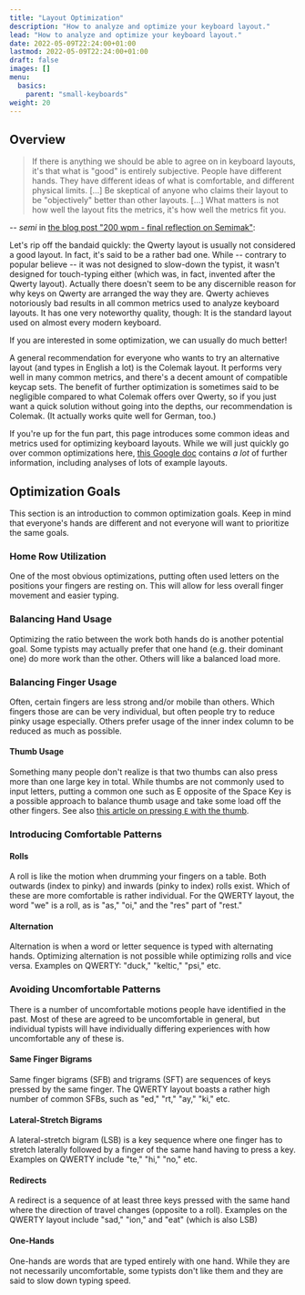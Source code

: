 ```yaml
---
title: "Layout Optimization"
description: "How to analyze and optimize your keyboard layout."
lead: "How to analyze and optimize your keyboard layout."
date: 2022-05-09T22:24:00+01:00
lastmod: 2022-05-09T22:24:00+01:00
draft: false
images: []
menu:
  basics:
    parent: "small-keyboards"
weight: 20
---
```


## Overview
> If there is anything we should be able to agree on in keyboard layouts, it's that what is "good" is entirely subjective. People have different hands. They have different ideas of what is comfortable, and different physical limits.
> [...]
> Be skeptical of anyone who claims their layout to be "objectively" better than other layouts.
> [...]
> What matters is not how well the layout fits the metrics, it's how well the metrics fit you.

-- *semi* in [the blog post "200 wpm - final reflection on Semimak"](https://semilin.github.io/posts/200-wpm---final-reflection-on-Semimak.html):

Let's rip off the bandaid quickly: the Qwerty layout is usually not considered a good layout.
In fact, it's said to be a rather bad one.
While -- contrary to popular believe -- it was not designed to slow-down the typist, it wasn't designed for touch-typing either (which was, in fact, invented after the Qwerty layout).
Actually there doesn't seem to be any discernible reason for why keys on Qwerty are arranged the way they are.
Qwerty achieves notoriously bad results in all common metrics used to analyze keyboard layouts.
It has one very noteworthy quality, though: It is the standard layout used on almost every modern keyboard.

If you are interested in some optimization, we can usually do much better!

A general recommendation for everyone who wants to try an alternative layout (and types in English a lot) is the Colemak layout.
It performs very well in many common metrics, and there's a decent amount of compatible keycap sets.
The benefit of further optimization is sometimes said to be negligible compared to what Colemak offers over Qwerty, so if you just want a quick solution without going into the depths, our recommendation is Colemak.
(It actually works quite well for German, too.)

If you're up for the fun part, this page introduces some common ideas and metrics used for optimizing keyboard layouts.
While we will just quickly go over common optimizations here, [this Google doc](https://docs.google.com/document/d/1_a5Nzbkwyk1o0bvTctZrtgsee9jSP-6I0q3A0_9Mzm0/edit#) contains *a lot* of further information, including analyses of lots of example layouts.

## Optimization Goals
This section is an introduction to common optimization goals.
Keep in mind that everyone's hands are different and not everyone will want to prioritize the same goals.

### Home Row Utilization
One of the most obvious optimizations, putting often used letters on the positions your fingers are resting on.
This will allow for less overall finger movement and easier typing.
### Balancing Hand Usage
Optimizing the ratio between the work both hands do is another potential goal.
Some typists may actually prefer that one hand (e.g. their dominant one) do more work than the other.
Others will like a balanced load more.
### Balancing Finger Usage
Often, certain fingers are less strong and/or mobile than others.
Which fingers those are can be very individual, but often people try to reduce pinky usage especially.
Others prefer usage of the inner index column to be reduced as much as possible.
#### Thumb Usage
Something many people don't realize is that two thumbs can also press more than one large key in total.
While thumbs are not commonly used to input letters, putting a common one such as E opposite of the Space Key is a possible approach to balance thumb usage and take some load off the other fingers.
See also [this article on pressing `E` with the thumb](https://precondition.github.io/pressing-e-with-the-thumb).
### Introducing Comfortable Patterns
#### Rolls
A roll is like the motion when drumming your fingers on a table.
Both outwards (index to pinky) and inwards (pinky to index) rolls exist.
Which of these are more comfortable is rather individual.
For the QWERTY layout, the word "we" is a roll, as is "as," "oi," and the "res" part of "rest."
#### Alternation
Alternation is when a word or letter sequence is typed with alternating hands.
Optimizing alternation is not possible while optimizing rolls and vice versa.
Examples on QWERTY: "duck," "keltic," "psi," etc.
### Avoiding Uncomfortable Patterns
There is a number of uncomfortable motions people have identified in the past. Most of these are agreed to be uncomfortable in general, but individual typists will have individually differing experiences with how uncomfortable any of these is.
#### Same Finger Bigrams
Same finger bigrams (SFB) and trigrams (SFT) are sequences of keys pressed by the same finger.
The QWERTY layout boasts a rather high number of common SFBs, such as "ed," "rt," "ay," "ki," etc.
#### Lateral-Stretch Bigrams
A lateral-stretch bigram (LSB) is a key sequence where one finger has to stretch laterally followed by a finger of the same hand having to press a key.
Examples on QWERTY include "te," "hi," "no," etc.
#### Redirects
A redirect is a sequence of at least three keys pressed with the same hand where the direction of travel changes (opposite to a roll).
Examples on the QWERTY layout include "sad," "ion," and "eat" (which is also LSB)
#### One-Hands
One-hands are words that are typed entirely with one hand.
While they are not necessarily uncomfortable, some typists don't like them and they are said to slow down typing speed.
